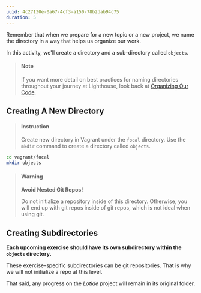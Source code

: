 ```yaml
---
uuid: 4c27130e-0a67-4cf3-a150-78b2dab94c75
duration: 5
---
```


Remember that when we prepare for a new topic or a new project, we name the directory in a way that helps us organize our work. 

In this activity, we'll create a directory and a sub-directory called `objects`.

> #### Note
> If you want more detail on best practices for naming directories throughout your journey at Lighthouse, look back at [Organizing Our Code](/1cdbdc85-a4eb-46c8-ade4-5d90de90c07c).

<div></div>

## Creating A New Directory

> #### Instruction
> Create new directory in Vagrant under the `focal` directory. Use the `mkdir` command to create a directory called `objects`.


```sh
cd vagrant/focal
mkdir objects
```

> #### Warning
> **Avoid Nested Git Repos!**
>
> Do not initialize a repository inside of this directory. Otherwise, you will end up with git repos inside of git repos, which is not ideal when using git. 

## Creating Subdirectories

**Each upcoming exercise should have its own subdirectory within the `objects` directory.** 

These exercise-specific subdirectories can be git repositories. That is why we will not initialize a repo at this level. 

That said, any progress on the _Lotide_ project will remain in its original folder.
